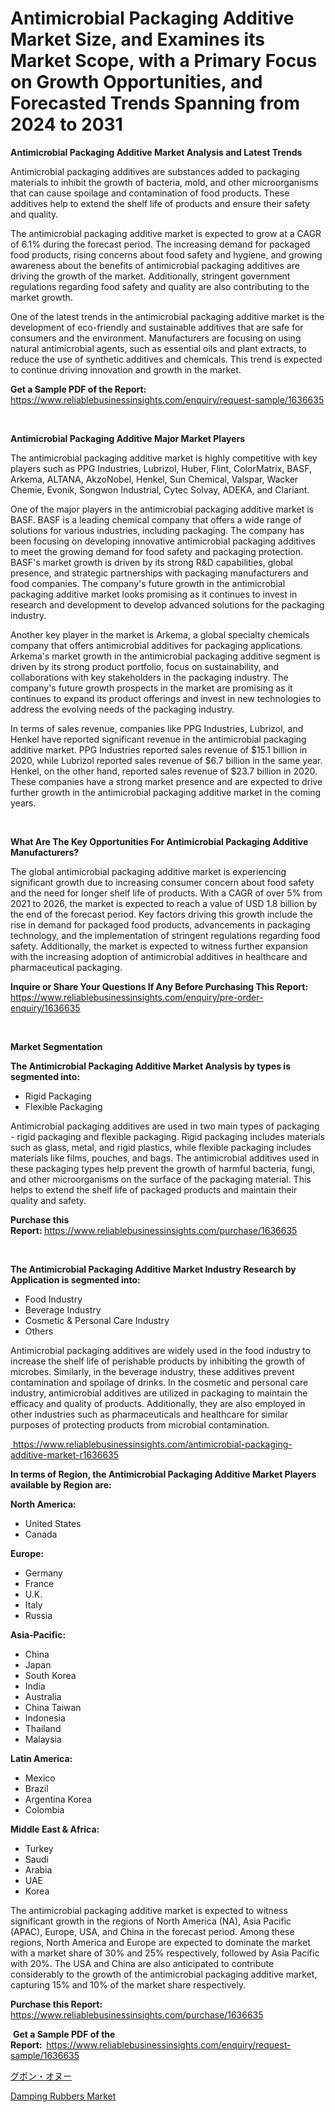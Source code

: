 <p><h1>Antimicrobial Packaging Additive Market Size, and Examines its Market Scope, with a Primary Focus on Growth Opportunities, and Forecasted Trends Spanning from 2024 to 2031</h1></p><p><strong>Antimicrobial Packaging Additive Market Analysis and Latest Trends</strong></p>
<p><p>Antimicrobial packaging additives are substances added to packaging materials to inhibit the growth of bacteria, mold, and other microorganisms that can cause spoilage and contamination of food products. These additives help to extend the shelf life of products and ensure their safety and quality.</p><p>The antimicrobial packaging additive market is expected to grow at a CAGR of 6.1% during the forecast period. The increasing demand for packaged food products, rising concerns about food safety and hygiene, and growing awareness about the benefits of antimicrobial packaging additives are driving the growth of the market. Additionally, stringent government regulations regarding food safety and quality are also contributing to the market growth.</p><p>One of the latest trends in the antimicrobial packaging additive market is the development of eco-friendly and sustainable additives that are safe for consumers and the environment. Manufacturers are focusing on using natural antimicrobial agents, such as essential oils and plant extracts, to reduce the use of synthetic additives and chemicals. This trend is expected to continue driving innovation and growth in the market.</p></p>
<p><strong>Get a Sample PDF of the Report:&nbsp;</strong> <a href="https://www.reliablebusinessinsights.com/enquiry/request-sample/1636635">https://www.reliablebusinessinsights.com/enquiry/request-sample/1636635</a></p>
<p>&nbsp;</p>
<p><strong>Antimicrobial Packaging Additive Major Market Players</strong></p>
<p><p>The antimicrobial packaging additive market is highly competitive with key players such as PPG Industries, Lubrizol, Huber, Flint, ColorMatrix, BASF, Arkema, ALTANA, AkzoNobel, Henkel, Sun Chemical, Valspar, Wacker Chemie, Evonik, Songwon Industrial, Cytec Solvay, ADEKA, and Clariant.</p><p>One of the major players in the antimicrobial packaging additive market is BASF. BASF is a leading chemical company that offers a wide range of solutions for various industries, including packaging. The company has been focusing on developing innovative antimicrobial packaging additives to meet the growing demand for food safety and packaging protection. BASF's market growth is driven by its strong R&D capabilities, global presence, and strategic partnerships with packaging manufacturers and food companies. The company's future growth in the antimicrobial packaging additive market looks promising as it continues to invest in research and development to develop advanced solutions for the packaging industry.</p><p>Another key player in the market is Arkema, a global specialty chemicals company that offers antimicrobial additives for packaging applications. Arkema's market growth in the antimicrobial packaging additive segment is driven by its strong product portfolio, focus on sustainability, and collaborations with key stakeholders in the packaging industry. The company's future growth prospects in the market are promising as it continues to expand its product offerings and invest in new technologies to address the evolving needs of the packaging industry.</p><p>In terms of sales revenue, companies like PPG Industries, Lubrizol, and Henkel have reported significant revenue in the antimicrobial packaging additive market. PPG Industries reported sales revenue of $15.1 billion in 2020, while Lubrizol reported sales revenue of $6.7 billion in the same year. Henkel, on the other hand, reported sales revenue of $23.7 billion in 2020. These companies have a strong market presence and are expected to drive further growth in the antimicrobial packaging additive market in the coming years.</p></p>
<p>&nbsp;</p>
<p><strong>What Are The Key Opportunities For Antimicrobial Packaging Additive Manufacturers?</strong></p>
<p><p>The global antimicrobial packaging additive market is experiencing significant growth due to increasing consumer concern about food safety and the need for longer shelf life of products. With a CAGR of over 5% from 2021 to 2026, the market is expected to reach a value of USD 1.8 billion by the end of the forecast period. Key factors driving this growth include the rise in demand for packaged food products, advancements in packaging technology, and the implementation of stringent regulations regarding food safety. Additionally, the market is expected to witness further expansion with the increasing adoption of antimicrobial additives in healthcare and pharmaceutical packaging.</p></p>
<p><strong>Inquire or Share Your Questions If Any Before Purchasing This Report:</strong> <a href="https://www.reliablebusinessinsights.com/enquiry/pre-order-enquiry/1636635">https://www.reliablebusinessinsights.com/enquiry/pre-order-enquiry/1636635</a></p>
<p>&nbsp;</p>
<p><strong>Market Segmentation</strong></p>
<p><strong>The Antimicrobial Packaging Additive Market Analysis by types is segmented into:</strong></p>
<p><ul><li>Rigid Packaging</li><li>Flexible Packaging</li></ul></p>
<p><p>Antimicrobial packaging additives are used in two main types of packaging - rigid packaging and flexible packaging. Rigid packaging includes materials such as glass, metal, and rigid plastics, while flexible packaging includes materials like films, pouches, and bags. The antimicrobial additives used in these packaging types help prevent the growth of harmful bacteria, fungi, and other microorganisms on the surface of the packaging material. This helps to extend the shelf life of packaged products and maintain their quality and safety.</p></p>
<p><strong>Purchase this Report:&nbsp;</strong><a href="https://www.reliablebusinessinsights.com/purchase/1636635">https://www.reliablebusinessinsights.com/purchase/1636635</a></p>
<p>&nbsp;</p>
<p><strong>The Antimicrobial Packaging Additive Market Industry Research by Application is segmented into:</strong></p>
<p><ul><li>Food Industry</li><li>Beverage Industry</li><li>Cosmetic & Personal Care Industry</li><li>Others</li></ul></p>
<p><p>Antimicrobial packaging additives are widely used in the food industry to increase the shelf life of perishable products by inhibiting the growth of microbes. Similarly, in the beverage industry, these additives prevent contamination and spoilage of drinks. In the cosmetic and personal care industry, antimicrobial additives are utilized in packaging to maintain the efficacy and quality of products. Additionally, they are also employed in other industries such as pharmaceuticals and healthcare for similar purposes of protecting products from microbial contamination.</p></p>
<p><a href="https://www.reliablebusinessinsights.com/antimicrobial-packaging-additive-market-r1636635">&nbsp;https://www.reliablebusinessinsights.com/antimicrobial-packaging-additive-market-r1636635</a></p>
<p><strong>In terms of Region, the Antimicrobial Packaging Additive Market Players available by Region are:</strong></p>
<p>
    <p> <strong> North America: </strong>
        <ul>
            <li>United States</li>
            <li>Canada</li>
        </ul>
        </p> 
    <p> <strong> Europe: </strong>
        <ul>
            <li>Germany</li>
            <li>France</li>
            <li>U.K.</li>
            <li>Italy</li>
            <li>Russia</li>
        </ul>
        </p> 
    <p> <strong> Asia-Pacific: </strong>
        <ul>
            <li>China</li>
            <li>Japan</li>
            <li>South Korea</li>
            <li>India</li>
            <li>Australia</li>
            <li>China Taiwan</li>
            <li>Indonesia</li>
            <li>Thailand</li>
            <li>Malaysia</li>
        </ul>
        </p> 
    <p> <strong> Latin America: </strong>
        <ul>
            <li>Mexico</li>
            <li>Brazil</li>
            <li>Argentina Korea</li>
            <li>Colombia</li>
        </ul>
        </p> 
    <p> <strong> Middle East & Africa: </strong>
        <ul>
            <li>Turkey</li>
            <li>Saudi</li>
            <li>Arabia</li>
            <li>UAE</li>
            <li>Korea</li>
        </ul>
    </p>
    </p>
<p><p>The antimicrobial packaging additive market is expected to witness significant growth in the regions of North America (NA), Asia Pacific (APAC), Europe, USA, and China in the forecast period. Among these regions, North America and Europe are expected to dominate the market with a market share of 30% and 25% respectively, followed by Asia Pacific with 20%. The USA and China are also anticipated to contribute considerably to the growth of the antimicrobial packaging additive market, capturing 15% and 10% of the market share respectively.</p></p>
<p><strong>Purchase this Report: </strong><a href="https://www.reliablebusinessinsights.com/purchase/1636635">https://www.reliablebusinessinsights.com/purchase/1636635</a></p>
<p>&nbsp;<strong>Get a Sample PDF of the Report:&nbsp;&nbsp;</strong><a href="https://www.reliablebusinessinsights.com/enquiry/request-sample/1636635">https://www.reliablebusinessinsights.com/enquiry/request-sample/1636635</a></p>
<p><strong></strong></p>
<p><p><a href="https://github.com/sghwr779811674/Market-Research-Report-List-3/blob/main/5583125125008.md">グポン・オヌー</a></p><p><a href="https://medium.com/@alicemcglynn2022/damping-rubbers-market-trends-focusing-on-damping-rubbers-market-insight-and-forecast-analysis-7ecebdaa2981">Damping Rubbers Market</a></p></p>